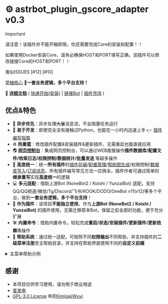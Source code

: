 # ⚙️ astrbot_plugin_gscore_adapter v0.3

> [!IMPORTANT]  
> 请注意！该插件并不能开箱即用，你还需要完成Core的安装和配置！！
>
> 如果使用Docker安装Core，请务必确保HOST和PORT填写正确，该插件可以修改链接Core的HOST和PORT！！
>
> 类似ISSUES [#12] [#10] 

[早柚核心](https://docs.sayu-bot.com/)
**💖一套业务逻辑，多个平台支持！**

**🎉 [详细文档](https://docs.sayu-bot.com)** ( [快速开始(安装)](https://docs.sayu-bot.com/Started/InstallCore.html) | [链接Bot](https://docs.sayu-bot.com/LinkBots/AdapterList.html) | [插件市场](https://docs.sayu-bot.com/InstallPlugins/PluginsList.html) )

## 优点&特色

- 🔀 **异步优先**：异步处理~~大量~~消息流，不会阻塞任务运行
- 🔧 **易于开发**：即使完全没有接触过Python，也能在一小时内迅速上手 👉 [插件编写指南](https://docs.sayu-bot.com/CodePlugins/CookBook.html)
- ♻ **热重载**：修改插件配置&安装插件&更新插件，无需重启也能直接应用
- **🌎 [网页控制台](https://docs.sayu-bot.com/Advance/WebConsole.html)**：集成网页控制台，可以通过WEB直接操作**插件数据库/配置文件/检索日志/权限控制/数据统计/批量发送** 等超多操作
- 📄 **高度统一**：统一**所有插件**的[插件前缀](https://docs.sayu-bot.com/CodePlugins/PluginsPrefix.html)/[配置管理](https://docs.sayu-bot.com/CodePlugins/PluginsConfig.html)/[帮助图生成](https://docs.sayu-bot.com/CodePlugins/PluginsHelp.html)/权限控制/[数据库写入](https://docs.sayu-bot.com/CodePlugins/PluginsDataBase.html)/[订阅消息](https://docs.sayu-bot.com/CodePlugins/Subscribe.html)，所有插件编写常见方法一应俱全，插件作者可通过简单的**继承重写**实现**高度统一**的逻辑
- 💻 **多元适配**：借助上游Bot (NoneBot2 / Koishi / YunzaiBot) 适配，支持QQ/QQ频道/微信/Tg/Discord/飞书/KOOK/DODO/OneBot v11(v12)等多个平台，做到**一套业务逻辑，多个平台支持**！
- 🚀 **作为插件**：该项目**不能独立使用**，作为**上游Bot (NoneBot2 / Koishi / YunzaiBot)** 的插件使用，无需迁移原本Bot，保留之前全部的功能，便于充分扩展
- 🛠 **内置命令**：借助内置命令，轻松完成**重启/状态/安装插件/更新插件/更新依赖**等操作
- 📝 **帮助系统**：通过统一适配，可按照不同**权限输出**不同帮助，并支持插件的**二级菜单注册**至主帮助目录，并支持在帮助界面使用不同的**自定义前缀**

<details><summary>主菜单帮助示例</summary><p>
<a><img src="https://s2.loli.net/2025/02/07/glxaJyS6325zvbG.jpg"></a>
</p></details>

## 感谢

- 本项目仅供学习使用，请勿用于商业用途
- [爱发电](https://afdian.com/a/KimigaiiWuyi)
- [GPL-3.0 License](https://github.com/Genshin-bots/gsuid_core/blob/master/LICENSE) ©[@KimigaiiWuyi](https://github.com/KimigaiiWuyi)